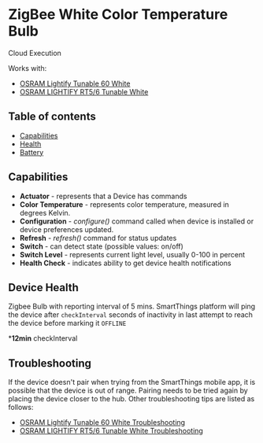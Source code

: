 # ZigBee White Color Temperature Bulb

Cloud Execution

Works with: 

* [OSRAM Lightify Tunable 60 White](http://www.osram.com/osram_com/tools-and-services/tools/lightify---smart-connected-light/lightify-for-home---what-is-light-to-you/lightify-products/lightify-classic-a60-tunable-white/index.jsp)
* [OSRAM LIGHTIFY RT5/6 Tunable White](https://www.smartthings.com/works-with-smartthings/light-bulbs/osram-lightify-rt56-tunable-white)

## Table of contents

* [Capabilities](#capabilities)
* [Health](#device-health)
* [Battery](#battery-specification)

## Capabilities

* **Actuator** - represents that a Device has commands
* **Color Temperature** - represents color temperature, measured in degrees Kelvin.
* **Configuration** - _configure()_ command called when device is installed or device preferences updated.
* **Refresh** - _refresh()_ command for status updates
* **Switch** - can detect state (possible values: on/off)
* **Switch Level** - represents current light level, usually 0-100 in percent
* **Health Check** - indicates ability to get device health notifications

## Device Health

Zigbee Bulb with reporting interval of 5 mins.
SmartThings platform will ping the device after `checkInterval` seconds of inactivity in last attempt to reach the device before marking it `OFFLINE` 

*__12min__ checkInterval

## Troubleshooting

If the device doesn't pair when trying from the SmartThings mobile app, it is possible that the device is out of range.
Pairing needs to be tried again by placing the device closer to the hub.
Other troubleshooting tips are listed as follows:
* [OSRAM Lightify Tunable 60 White Troubleshooting](https://support.smartthings.com/hc/en-us/articles/204576454-OSRAM-LIGHTIFY-Tunable-White-60-Bulb)
* [OSRAM LIGHTIFY RT5/6 Tunable White Troubleshooting](https://support.smartthings.com/hc/en-us/articles/214191863-How-to-connect-OSRAM-LIGHTIFY-Bulbs)
